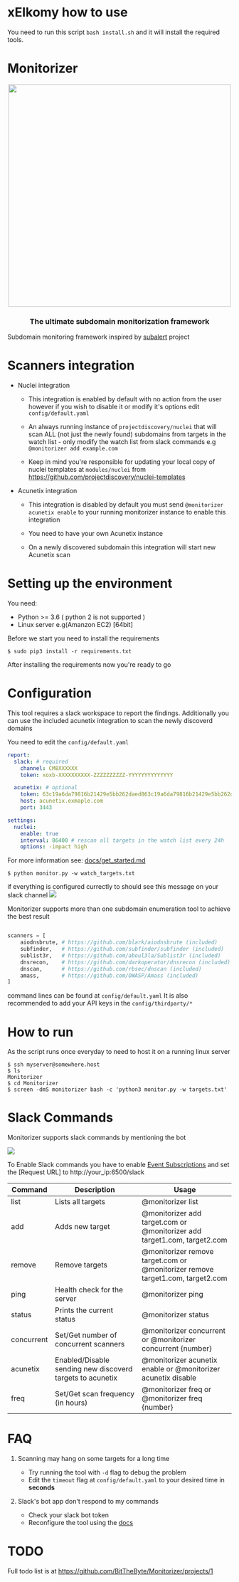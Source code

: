 # xElkomy how to use

You need to run this script `bash install.sh` and it will install the required tools.

# Monitorizer

<p align="center">
    <a href="https://twitter.com/BitTheByte">
      <img src="https://i.ibb.co/9pYWyKR/68747470733a2f2f692e6962622e636f2f775367634b66782f417274626f6172642d312e706e67.png" width="500">
    </a>
    <h3 align="center">The ultimate subdomain monitorization framework</h3>
</p>

Subdomain monitoring framework inspired by [subalert](https://github.com/yassineaboukir/sublert) project

# Scanners integration

- Nuclei integration

  - This integration is enabled by default with no action from the user however if you wish to disable it or modify it's options edit `config/default.yaml`

  - An always running instance of `projectdiscovery/nuclei` that will scan ALL (not just the newly found) subdomains from targets in the watch list - only modify the watch list from slack commands e.g `@monitorizer add example.com`

  - Keep in mind you're responsible for updating your local copy of nuclei templates at `modules/nuclei` from https://github.com/projectdiscovery/nuclei-templates

- Acunetix integration

  - This integration is disabled by default you must send `@monitorizer acunetix enable` to your running monitorizer instance to enable this integration

  - You need to have your own Acunetix instance

  - On a newly discovered subdomain this integration will start new Acunetix scan

# Setting up the environment

You need:

- Python >= 3.6 ( python 2 is not supported )
- Linux server e.g(Amanzon EC2) [64bit]

Before we start you need to install the requirements

```
$ sudo pip3 install -r requirements.txt
```

After installing the requirements now you're ready to go

# Configuration

This tool requires a slack workspace to report the findings. Additionally you can use the included acunetix integration to scan the newly discoverd domains

You need to edit the `config/default.yaml`

```yaml
report:
  slack: # required
    channel: CM8XXXXXX
    token: xoxb-XXXXXXXXXX-ZZZZZZZZZZ-YYYYYYYYYYYYYY

  acunetix: # optional
    token: 63c19a6da79816b21429e5bb262daed863c19a6da79816b21429e5bb262daed8
    host: acunetix.exmaple.com
    port: 3443

settings:
  nuclei:
    enable: true
    interval: 86400 # rescan all targets in the watch list every 24h
    options: -impact high
```

For more information see: [docs/get_started.md](/docs/get_started.md)

```
$ python monitor.py -w watch_targets.txt
```

if everything is configured currectly to should see this message on your slack channel
![](https://i.ibb.co/ZMjvTsM/image.png)

Monitorizer supports more than one subdomain enumeration tool to achieve the best result

```python

scanners = [
	aiodnsbrute, # https://github.com/blark/aiodnsbrute (included)
	subfinder,   # https://github.com/subfinder/subfinder (included)
	sublist3r,   # https://github.com/aboul3la/Sublist3r (included)
	dnsrecon,    # https://github.com/darkoperator/dnsrecon (included)
	dnscan,      # https://github.com/rbsec/dnscan (included)
	amass,       # https://github.com/OWASP/Amass (included)
]

```

command lines can be found at `config/default.yaml`
It is also recommended to add your API keys in the `config/thirdparty/*`

# How to run

As the script runs once everyday to need to host it on a running linux server

```
$ ssh myserver@somewhere.host
$ ls
Monitorizer
$ cd Monitorizer
$ screen -dmS monitorizer bash -c 'python3 monitor.py -w targets.txt'
```

# Slack Commands

Monitorizer supports slack commands by mentioning the bot

![](https://i.ibb.co/NFL2N7r/image.png)

To Enable Slack commands you have to enable [Event Subscriptions](https://api.slack.com/events-api) and set the [Request URL] to http://your_ip:6500/slack

| Command    | Description                                               | Usage                                                                          |
| ---------- | --------------------------------------------------------- | ------------------------------------------------------------------------------ |
| list       | Lists all targets                                         | @monitorizer list                                                              |
| add        | Adds new target                                           | @monitorizer add target.com or @monitorizer add target1.com, target2.com       |
| remove     | Remove targets                                            | @monitorizer remove target.com or @monitorizer remove target1.com, target2.com |
| ping       | Health check for the server                               | @monitorizer ping                                                              |
| status     | Prints the current status                                 | @monitorizer status                                                            |
| concurrent | Set/Get number of concurrent scanners                     | @monitorizer concurrent or @monitorizer concurrent {number}                    |
| acunetix   | Enabled/Disable sending new discoverd targets to acunetix | @monitorizer acunetix enable or @monitorizer acunetix disable                  |
| freq       | Set/Get scan frequency (in hours)                         | @monitorizer freq or @monitorizer freq {number}                                |

# FAQ

1. Scanning may hang on some targets for a long time

   - Try running the tool with `-d` flag to debug the problem
   - Edit the `timeout` flag at `config/default.yaml` to your desired time in **seconds**

2. Slack's bot app don't respond to my commands
   - Check your slack bot token
   - Reconfigure the tool using the [docs](/docs/get_started.md)

# TODO

Full todo list is at https://github.com/BitTheByte/Monitorizer/projects/1
